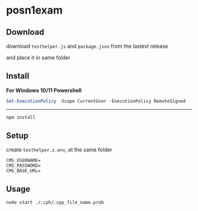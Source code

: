 # posn1exam

## Download

download `testhelper.js` and `package.json` from the lastest release

and place it in same folder

## Install

**For Windows 10/11 Powershell**

```powershell
Set-ExecutionPolicy -Scope CurrentUser -ExecutionPolicy RemoteSigned
```

---

```bash
npm install
```

## Setup

create `testhelper.z.env`, at the same folder

```env
CMS_USERNAME=
CMS_PASSWORD=
CMS_BASE_URL=
```

## Usage

```bash
node start ./.cph/.cpp_file_name.prob
```
